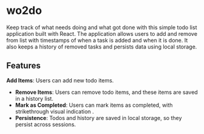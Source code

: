 # wo2do
Keep track of what needs doing and what got done with this simple todo list application built with React. The application allows users to add and remove from list with timestamps of when a task is added and when it is done. It also keeps a history of removed tasks and persists data using local storage.

## Features

**Add Items**: Users can add new todo items.
- **Remove Items**: Users can remove todo items, and these items are saved in a history list.
- **Mark as Completed**: Users can mark items as completed, with strikethrough visual indication  .
- **Persistence**: Todos and history are saved in local storage, so they persist across sessions.
